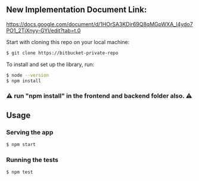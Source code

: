 ## New Implementation Document Link: 
https://docs.google.com/document/d/1HOrSA3KDir69Q8qMGpWXA_l4ydo7PO1_2TjXnyy-GYI/edit?tab=t.0

Start with cloning this repo on your local machine:

```sh
$ git clone https://bitbucket-private-repo
```

To install and set up the library, run:

```sh
$ node --version
$ npm install
```
### ⚠️ run "npm install" in the frontend and backend folder also. ⚠️

## **Usage**

### Serving the app

```sh
$ npm start
```
### Running the tests

```sh
$ npm test
```
